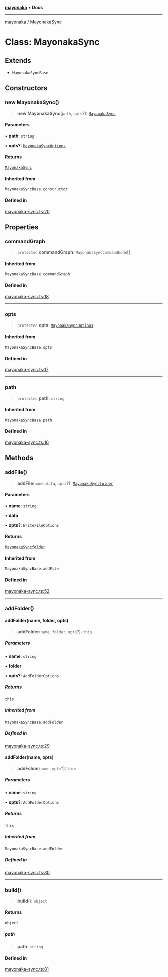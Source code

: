 [**mayonaka**](README.md) • **Docs**

***

[mayonaka](README.md) / MayonakaSync

# Class: MayonakaSync

## Extends

- `MayonakaSyncBase`

## Constructors

### new MayonakaSync()

> **new MayonakaSync**(`path`, `opts`?): [`MayonakaSync`](Class.MayonakaSync.md)

#### Parameters

• **path**: `string`

• **opts?**: [`MayonakaSyncOptions`](TypeAlias.MayonakaSyncOptions.md)

#### Returns

[`MayonakaSync`](Class.MayonakaSync.md)

#### Inherited from

`MayonakaSyncBase.constructor`

#### Defined in

[mayonaka-sync.ts:20](https://github.com/ragrag/mayonaka/blob/f312b51cd0f2fb638e213ba97aa230bf7c0be53a/src/mayonaka-sync.ts#L20)

## Properties

### commandGraph

> `protected` **commandGraph**: `MayonakaSyncCommandNode`[]

#### Inherited from

`MayonakaSyncBase.commandGraph`

#### Defined in

[mayonaka-sync.ts:18](https://github.com/ragrag/mayonaka/blob/f312b51cd0f2fb638e213ba97aa230bf7c0be53a/src/mayonaka-sync.ts#L18)

***

### opts

> `protected` **opts**: [`MayonakaSyncOptions`](TypeAlias.MayonakaSyncOptions.md)

#### Inherited from

`MayonakaSyncBase.opts`

#### Defined in

[mayonaka-sync.ts:17](https://github.com/ragrag/mayonaka/blob/f312b51cd0f2fb638e213ba97aa230bf7c0be53a/src/mayonaka-sync.ts#L17)

***

### path

> `protected` **path**: `string`

#### Inherited from

`MayonakaSyncBase.path`

#### Defined in

[mayonaka-sync.ts:16](https://github.com/ragrag/mayonaka/blob/f312b51cd0f2fb638e213ba97aa230bf7c0be53a/src/mayonaka-sync.ts#L16)

## Methods

### addFile()

> **addFile**(`name`, `data`, `opts`?): [`MayonakaSyncfolder`](Class.MayonakaSyncfolder.md)

#### Parameters

• **name**: `string`

• **data**

• **opts?**: `WriteFileOptions`

#### Returns

[`MayonakaSyncfolder`](Class.MayonakaSyncfolder.md)

#### Inherited from

`MayonakaSyncBase.addFile`

#### Defined in

[mayonaka-sync.ts:52](https://github.com/ragrag/mayonaka/blob/f312b51cd0f2fb638e213ba97aa230bf7c0be53a/src/mayonaka-sync.ts#L52)

***

### addFolder()

#### addFolder(name, folder, opts)

> **addFolder**(`name`, `folder`, `opts`?): `this`

##### Parameters

• **name**: `string`

• **folder**

• **opts?**: `AddFolderOptions`

##### Returns

`this`

##### Inherited from

`MayonakaSyncBase.addFolder`

##### Defined in

[mayonaka-sync.ts:29](https://github.com/ragrag/mayonaka/blob/f312b51cd0f2fb638e213ba97aa230bf7c0be53a/src/mayonaka-sync.ts#L29)

#### addFolder(name, opts)

> **addFolder**(`name`, `opts`?): `this`

##### Parameters

• **name**: `string`

• **opts?**: `AddFolderOptions`

##### Returns

`this`

##### Inherited from

`MayonakaSyncBase.addFolder`

##### Defined in

[mayonaka-sync.ts:30](https://github.com/ragrag/mayonaka/blob/f312b51cd0f2fb638e213ba97aa230bf7c0be53a/src/mayonaka-sync.ts#L30)

***

### build()

> **build**(): `object`

#### Returns

`object`

##### path

> **path**: `string`

#### Defined in

[mayonaka-sync.ts:81](https://github.com/ragrag/mayonaka/blob/f312b51cd0f2fb638e213ba97aa230bf7c0be53a/src/mayonaka-sync.ts#L81)
